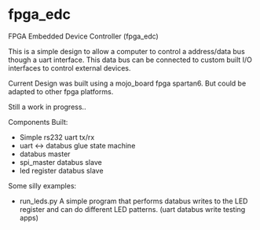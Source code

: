 fpga_edc
========

FPGA Embedded Device Controller (fpga_edc)

This is a simple design to allow a computer to control a address/data bus
though a uart interface.  This data bus can be connected to custom built 
I/O interfaces to control external devices.

Current Design was built using a mojo_board fpga spartan6.
But could be adapted to other fpga platforms.

Still a work in progress..

Components Built:

* Simple rs232 uart tx/rx
* uart <-> databus glue state machine
* databus master
* spi_master databus slave
* led register databus slave


Some silly examples:
* run_leds.py
  A simple program that performs databus writes to the LED register and
  can do different LED patterns.  (uart databus write testing apps)



